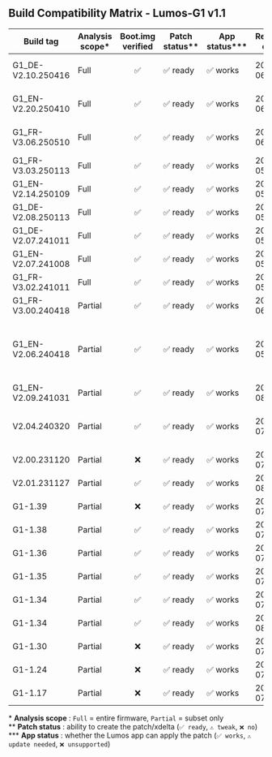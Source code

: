 ## Build Compatibility Matrix - Lumos-G1 v1.1

| Build tag           | Analysis scope* | Boot.img verified | Patch status** | App status***   | Release date | Notes                                           |
|---------------------|-----------------|:-----------------:|----------------|----------------|--------------|--------------------------------------------------|
| G1_DE-V2.10.250416  | Full            | ✅               | ✅ ready       | ✅ works       | 2025-06-24   | current firmware in app                         |
| G1_EN-V2.20.250410  | Full            | ✅               | ✅ ready       | ✅ works       | 2025-06-24   | current firmware in app                         |
| G1_FR-V3.06.250510  | Full            | ✅               | ✅ ready       | ✅ works       | 2025-06-24   | current firmware in app                         |
| G1_FR-V3.03.250113  | Full            | ✅               | ✅ ready       | ✅ works       | 2025-05-11   | —                                               |
| G1_EN-V2.14.250109  | Full            | ✅               | ✅ ready       | ✅ works       | 2025-05-11   | —                                               |
| G1_DE-V2.08.250113  | Full            | ✅               | ✅ ready       | ✅ works       | 2025-05-11   | —                                               |
| G1_DE-V2.07.241011  | Full            | ✅               | ✅ ready       | ✅ works       | 2025-05-11   | —                                               |
| G1_EN-V2.07.241008  | Full            | ✅               | ✅ ready       | ✅ works       | 2025-05-11   | —                                               |
| G1_FR-V3.02.241011  | Full            | ✅               | ✅ ready       | ✅ works       | 2025-05-11   | —                                               |
| G1_FR-V3.00.240418  | Partial         | ✅               | ✅ ready       | ✅ works       | 2025-06-30   | —                                               |
| G1_EN-V2.06.240418  | Partial         | ✅               | ✅ ready       | ✅ works       | 2025-05-11   | subset only - patch tested & functional on G1   |
| G1_EN-V2.09.241031  | Partial         | ✅               | ✅ ready       | ✅ works       | 2025-08-21   | —                                               |
| V2.04.240320        | Partial         | ✅               | ✅ ready       | ✅ works       | 2025-07-12   | patch tested & functional on G1                 |
| V2.00.231120        | Partial         | ❌               | ✅ ready       | ✅ works       | 2025-07-12   | — |
| V2.01.231127        | Partial         | ✅               | ✅ ready       | ✅ works       | 2025-08-24   | — |
| G1-1.39             | Partial         | ❌               | ✅ ready       | ✅ works       | 2025-07-12   | — |
| G1-1.38             | Partial         | ✅               | ✅ ready       | ✅ works       | 2025-07-12   | — |
| G1-1.36             | Partial         | ✅               | ✅ ready       | ✅ works       | 2025-07-12   | — |
| G1-1.35             | Partial         | ✅               | ✅ ready       | ✅ works       | 2025-07-12   | — |
| G1-1.34             | Partial         | ✅               | ✅ ready       | ✅ works       | 2025-07-28   | — |
| G1-1.34             | Partial         | ✅               | ✅ ready       | ✅ works       | 2025-08-13   | — |
| G1-1.30             | Partial         | ❌               | ✅ ready       | ✅ works       | 2025-07-12   | — |
| G1-1.24             | Partial         | ❌               | ✅ ready       | ✅ works       | 2025-07-12   | — |
| G1-1.17             | Partial         | ❌               | ✅ ready       | ✅ works       | 2025-07-12   | — |

\* **Analysis scope** : `Full` = entire firmware, `Partial` = subset only  
\** **Patch status** : ability to create the patch/xdelta (`✅ ready`, `⚠️ tweak`, `❌ no`)  
\*** **App status** : whether the Lumos app can apply the patch (`✅ works`, `⚠️ update needed`, `❌ unsupported`)
